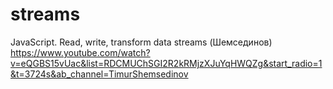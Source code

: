 # streams
JavaScript. Read, write, transform data streams (Шемсединов)
https://www.youtube.com/watch?v=eQGBS15vUac&list=RDCMUChSGI2R2kRMjzXJuYqHWQZg&start_radio=1&t=3724s&ab_channel=TimurShemsedinov
